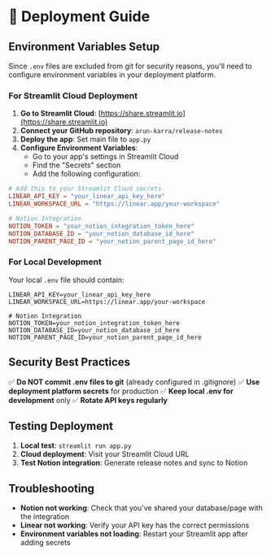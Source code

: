 # 🚀 Deployment Guide

## Environment Variables Setup

Since `.env` files are excluded from git for security reasons, you'll need to configure environment variables in your deployment platform.

### For Streamlit Cloud Deployment

1. **Go to Streamlit Cloud**: [https://share.streamlit.io](https://share.streamlit.io)
2. **Connect your GitHub repository**: `arun-karra/release-notes`
3. **Deploy the app**: Set main file to `app.py`
4. **Configure Environment Variables**:
   - Go to your app's settings in Streamlit Cloud
   - Find the "Secrets" section
   - Add the following configuration:

```toml
# Add this to your Streamlit Cloud secrets
LINEAR_API_KEY = "your_linear_api_key_here"
LINEAR_WORKSPACE_URL = "https://linear.app/your-workspace"

# Notion Integration
NOTION_TOKEN = "your_notion_integration_token_here"
NOTION_DATABASE_ID = "your_notion_database_id_here"
NOTION_PARENT_PAGE_ID = "your_notion_parent_page_id_here"
```

### For Local Development

Your local `.env` file should contain:

```env
LINEAR_API_KEY=your_linear_api_key_here
LINEAR_WORKSPACE_URL=https://linear.app/your-workspace

# Notion Integration
NOTION_TOKEN=your_notion_integration_token_here
NOTION_DATABASE_ID=your_notion_database_id_here
NOTION_PARENT_PAGE_ID=your_notion_parent_page_id_here
```

## Security Best Practices

✅ **Do NOT commit .env files to git** (already configured in .gitignore)
✅ **Use deployment platform secrets** for production
✅ **Keep local .env for development** only
✅ **Rotate API keys regularly**

## Testing Deployment

1. **Local test**: `streamlit run app.py`
2. **Cloud deployment**: Visit your Streamlit Cloud URL
3. **Test Notion integration**: Generate release notes and sync to Notion

## Troubleshooting

- **Notion not working**: Check that you've shared your database/page with the integration
- **Linear not working**: Verify your API key has the correct permissions
- **Environment variables not loading**: Restart your Streamlit app after adding secrets
